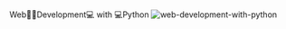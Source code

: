 Web🏃🏽Development💻 with 💻Python
![web-development-with-python](https://github.com/user-attachments/assets/2652770a-305d-4e11-8ed3-d5c53cc68ea5)
